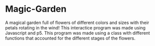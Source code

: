 # Magic-Garden
A magical garden full of flowers of different colors and sizes with their petals rotating in the wind! This interactice program
was made using Javascript and p5. This program was made using a class with different functions that accounted for the different
stages of the flowers.

